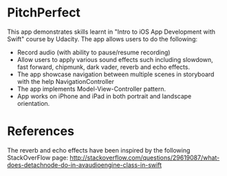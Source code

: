 # PitchPerfect
This app demonstrates skills learnt in "Intro to iOS App Development with Swift" course by Udacity. The app allows users to do the following:
- Record audio (with ability to pause/resume recording)
- Allow users to apply various sound effects such including slowdown, fast forward, chipmunk, dark vader, reverb and echo effects.
- The app showcase navigation between multiple scenes in storyboard with the help NavigationController
- The app implements Model-View-Controller pattern.
- App works on iPhone and iPad in both portrait and landscape orientation.

# References
The reverb and echo effects have been inspired by the following StackOverFlow page:
http://stackoverflow.com/questions/29619087/what-does-detachnode-do-in-avaudioengine-class-in-swift
